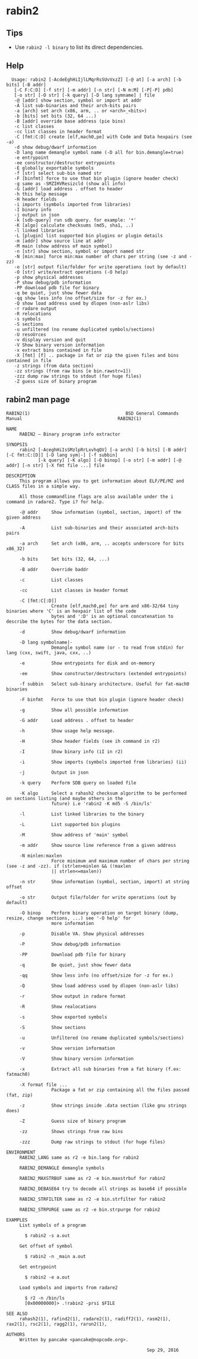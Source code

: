 <!-- TITLE: rabin2 -->

# rabin2

## Tips
  - Use `rabin2 -l binary` to list its direct dependencies.
## Help

      Usage: rabin2 [-AcdeEghHiIjlLMqrRsSUvVxzZ] [-@ at] [-a arch] [-b bits] [-B addr]
       [-C F:C:D] [-f str] [-m addr] [-n str] [-N m:M] [-P[-P] pdb]
       [-o str] [-O str] [-k query] [-D lang symname] | file
       -@ [addr] show section, symbol or import at addr
       -A list sub-binaries and their arch-bits pairs
       -a [arch] set arch (x86, arm, .. or <arch>_<bits>)
       -b [bits] set bits (32, 64 ...)
       -B [addr] override base address (pie bins)
       -c list classes
       -cc list classes in header format
       -C [fmt:C:D] create [elf,mach0,pe] with Code and Data hexpairs (see -a)
       -d show debug/dwarf information
       -D lang name demangle symbol name (-D all for bin.demangle=true)
       -e entrypoint
       -ee constructor/destructor entrypoints
       -E globally exportable symbols
       -f [str] select sub-bin named str
       -F [binfmt] force to use that bin plugin (ignore header check)
       -g same as -SMZIHVResizcld (show all info)
       -G [addr] load address . offset to header
       -h this help message
       -H header fields
       -i imports (symbols imported from libraries)
       -I binary info
       -j output in json
       -k [sdb-query] run sdb query. for example: '*'
       -K [algo] calculate checksums (md5, sha1, ..)
       -l linked libraries
       -L [plugin] list supported bin plugins or plugin details
       -m [addr] show source line at addr
       -M main (show address of main symbol)
       -n [str] show section, symbol or import named str
       -N [min:max] force min:max number of chars per string (see -z and -zz)
       -o [str] output file/folder for write operations (out by default)
       -O [str] write/extract operations (-O help)
       -p show physical addresses
       -P show debug/pdb information
       -PP download pdb file for binary
       -q be quiet, just show fewer data
       -qq show less info (no offset/size for -z for ex.)
       -Q show load address used by dlopen (non-aslr libs)
       -r radare output
       -R relocations
       -s symbols
       -S sections
       -u unfiltered (no rename duplicated symbols/sections)
       -U resoUrces
       -v display version and quit
       -V Show binary version information
       -x extract bins contained in file
       -X [fmt] [f] .. package in fat or zip the given files and bins contained in file
       -z strings (from data section)
       -zz strings (from raw bins [e bin.rawstr=1])
       -zzz dump raw strings to stdout (for huge files)
       -Z guess size of binary program
			 
## rabin2 man page

```
RABIN2(1)                                    BSD General Commands Manual                                    RABIN2(1)

NAME
     RABIN2 — Binary program info extractor

SYNOPSIS
     rabin2 [-AceghHiIsSMzlpRrLxvhqQV] [-a arch] [-b bits] [-B addr] [-C fmt:C:[D]] [-D lang sym|-] [-f subbin]
            [-k query] [-K algo] [-O binop] [-o str] [-m addr] [-@ addr] [-n str] [-X fmt file ...] file

DESCRIPTION
     This program allows you to get information about ELF/PE/MZ and CLASS files in a simple way.

     All those commandline flags are also available under the i command in radare2. Type i? for help.

     -@ addr     Show information (symbol, section, import) of the given address

     -A          List sub-binaries and their associated arch-bits pairs

     -a arch     Set arch (x86, arm, .. accepts underscore for bits x86_32)

     -b bits     Set bits (32, 64, ...)

     -B addr     Override baddr

     -c          List classes

     -cc         List classes in header format

     -C [fmt:C[:D]]
                 Create [elf,mach0,pe] for arm and x86-32/64 tiny binaries where 'C' is an hexpair list of the code
                 bytes and ':D' is an optional concatenation to describe the bytes for the data section.

     -d          Show debug/dwarf information

     -D lang symbolname|-
                 Demangle symbol name (or - to read from stdin) for lang (cxx, swift, java, cxx, ..)

     -e          Show entrypoints for disk and on-memory

     -ee         Show constructor/destructors (extended entrypoints)

     -f subbin   Select sub-binary architecture. Useful for fat-mach0 binaries

     -F binfmt   Force to use that bin plugin (ignore header check)

     -g          Show all possible information

     -G addr     Load address . offset to header

     -h          Show usage help message.

     -H          Show header fields (see ih command in r2)

     -I          Show binary info (iI in r2)

     -i          Show imports (symbols imported from libraries) (ii)

     -j          Output in json

     -k query    Perform SDB query on loaded file

     -K algo     Select a rahash2 checksum algorithm to be performed on sections listing (and maybe others in the
                 future) i.e 'rabin2 -K md5 -S /bin/ls'

     -l          List linked libraries to the binary

     -L          List supported bin plugins

     -M          Show address of 'main' symbol

     -m addr     Show source line reference from a given address

     -N minlen:maxlen
                 Force minimum and maximum number of chars per string (see -z and -zz). if (strlen>minlen && (!maxlen
                 || strlen<=maxlen))

     -n str      Show information (symbol, section, import) at string offset

     -o str      Output file/folder for write operations (out by default)

     -O binop    Perform binary operation on target binary (dump, resize, change sections, ...) see '-O help' for
                 more information

     -p          Disable VA. Show physical addresses

     -P          Show debug/pdb information

     -PP         Download pdb file for binary

     -q          Be quiet, just show fewer data

     -qq         Show less info (no offset/size for -z for ex.)

     -Q          Show load address used by dlopen (non-aslr libs)

     -r          Show output in radare format

     -R          Show realocations

     -s          Show exported symbols

     -S          Show sections

     -u          Unfiltered (no rename duplicated symbols/sections)

     -v          Show version information

     -V          Show binary version information

     -x          Extract all sub binaries from a fat binary (f.ex: fatmach0)

     -X format file ...
                 Package a fat or zip containing all the files passed (fat, zip)

     -z          Show strings inside .data section (like gnu strings does)

     -Z          Guess size of binary program

     -zz         Shows strings from raw bins

     -zzz        Dump raw strings to stdout (for huge files)

ENVIRONMENT
     RABIN2_LANG same as r2 -e bin.lang for rabin2

     RABIN2_DEMANGLE demangle symbols

     RABIN2_MAXSTRBUF same as r2 -e bin.maxstrbuf for rabin2

     RABIN2_DEBASE64 try to decode all strings as base64 if possible

     RABIN2_STRFILTER same as r2 -e bin.strfilter for rabin2

     RABIN2_STRPURGE same as r2 -e bin.strpurge for rabin2

EXAMPLES
     List symbols of a program

       $ rabin2 -s a.out

     Get offset of symbol

       $ rabin2 -n _main a.out

     Get entrypoint

       $ rabin2 -e a.out

     Load symbols and imports from radare2

       $ r2 -n /bin/ls
       [0x00000000]> .!rabin2 -prsi $FILE

SEE ALSO
     rahash2(1), rafind2(1), radare2(1), radiff2(1), rasm2(1), rax2(1), rsc2(1), ragg2(1), rarun2(1),

AUTHORS
     Written by pancake <pancake@nopcode.org>.

                                                     Sep 29, 2016

```
